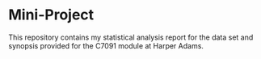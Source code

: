 # Mini-Project
This repository contains my statistical analysis report for the data set and synopsis provided for the C7091 module at Harper Adams.

